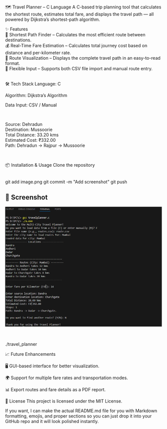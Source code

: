 🗺️ Travel Planner – C Language
A C-based trip planning tool that calculates the shortest route, estimates total fare, and displays the travel path — all powered by Dijkstra’s shortest-path algorithm.

✨ Features
<br />
🚗 Shortest Path Finder – Calculates the most efficient route between destinations.
<br />
💰 Real-Time Fare Estimation – Calculates total journey cost based on distance and per-kilometer rate.
<br />
📍 Route Visualization – Displays the complete travel path in an easy-to-read format.
<br />
📂 Flexible Input – Supports both CSV file import and manual route entry.



<br />
🛠️ Tech Stack
Language: C
<br />

Algorithm: Dijkstra’s Algorithm
<br />

Data Input: CSV / Manual

<br />


Source: Dehradun
<br />
Destination: Mussoorie
<br />
Total Distance: 33.20 kms
<br />
Estimated Cost: ₹332.00
<br />
Path: Dehradun -> Rajpur -> Mussoorie
<br />

<br />

📦 Installation & Usage
Clone the repository

<br />
git add image.png
git commit -m "Add screenshot"
git push


<br />

## 📸 Screenshot
![Travel Planner Screenshot](image.png)


<br />


./travel_planner
<br />

📈 Future Enhancements
<br />

🖥️ GUI-based interface for better visualization.
<br />


🌍 Support for multiple fare rates and transportation modes.
<br />


📊 Export routes and fare details as a PDF report.
<br />

📜 License
This project is licensed under the MIT License.

If you want, I can make the actual README.md file for you with Markdown formatting, emojis, and proper sections so you can just drop it into your GitHub repo and it will look polished instantly.
